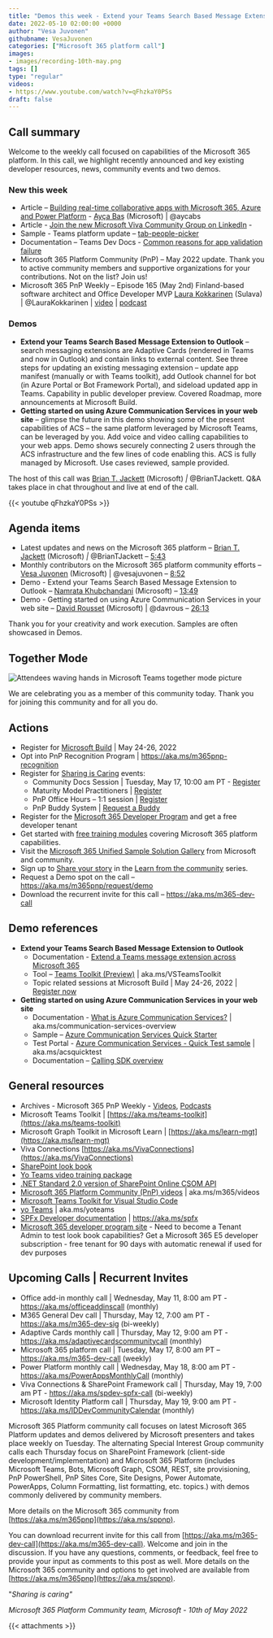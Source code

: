 ```yaml
---
title: "Demos this week - Extend your Teams Search Based Message Extension to Outlook and Getting started on using Azure Communication Services in your web site. Released Microsoft 365 Platform Community (PnP) – May 2022 update + articles, documents, videos, podcasts and more."
date: 2022-05-10 02:00:00 +0000
author: "Vesa Juvonen"
githubname: VesaJuvonen
categories: ["Microsoft 365 platform call"]
images:
- images/recording-10th-may.png
tags: []
type: "regular"
videos:
- https://www.youtube.com/watch?v=qFhzkaY0PSs
draft: false
---
```


## Call summary

Welcome to the weekly call focused on capabilities of the Microsoft 365 platform.  In this call, we highlight recently announced and key existing developer resources, news, community events and two demos.

### New this week

* Article – [Building real-time collaborative apps with Microsoft 365, Azure and Power Platform](https://devblogs.microsoft.com/microsoft365dev/building-real-time-collaborative-apps-with-microsoft-365-azure-and-power-platform/) - [Ayça Baş](http://twitter.com/aycabs) (Microsoft) \| @aycabs
* Article - [Join the new Microsoft Viva Community Group on LinkedIn](https://techcommunity.microsoft.com/t5/microsoft-viva-blog/join-the-new-microsoft-viva-community-group-on-linkedin/ba-p/3300541) -
* Sample - Teams platform update – [tab-people-picker](https://github.com/OfficeDev/Microsoft-Teams-Samples/tree/main/samples/tab-people-picker)
* Documentation – Teams Dev Docs - [Common reasons for app validation failure](https://docs.microsoft.com/microsoftteams/platform/concepts/deploy-and-publish/appsource/common-reasons-for-app-validation-failure)
* Microsoft 365 Platform Community (PnP) – May 2022 update. Thank you to active community members and supportive organizations for your contributions. Not on the list? Join us!
* Microsoft 365 PnP Weekly – Episode 165 (May 2nd) Finland-based software architect and Office Developer MVP [Laura Kokkarinen](http://twitter.com/LauraKokkarinen) (Sulava) \| @LauraKokkarinen \| [video](https://pnp.github.io/blog/microsoft-365-pnp-weekly/episode-165/) \| [podcast](https://www.podbean.com/media/share/pb-96zpk-12216e6)

### Demos

* **Extend your Teams Search Based Message Extension to Outlook** – search messaging extensions are Adaptive Cards (rendered in Teams and now in Outlook) and contain links to external content. See three steps for updating an existing messaging extension – update app manifest (manually or with Teams toolkit), add Outlook channel for bot (in Azure Portal or Bot Framework Portal), and sideload updated app in Teams. Capability in public developer preview. Covered Roadmap, more announcements at Microsoft Build.
* **Getting started on using Azure Communication Services in your web site** – glimpse the future in this demo showing some of the present capabilities of ACS – the same platform leveraged by Microsoft Teams, can be leveraged by you. Add voice and video calling capabilities to your web apps. Demo shows securely connecting 2 users through the ACS infrastructure and the few lines of code enabling this. ACS is fully managed by Microsoft. Use cases reviewed, sample provided.

The host of this call was [Brian T. Jackett](http://twitter.com/BrianTJackett) (Microsoft) *\|* @BrianTJackett. Q&A takes place in chat throughout and live at end of the call.

{{< youtube qFhzkaY0PSs >}}

## Agenda items

* Latest updates and news on the Microsoft 365 platform – [Brian T. Jackett](http://twitter.com/BrianTJackett) (Microsoft) *\|* @BrianTJackett – [5:43](https://youtu.be/qFhzkaY0PSs?t=343)
* Monthly contributors on the Microsoft 365 platform community efforts – [Vesa Juvonen](https://twitter.com/vesajuvonen) (Microsoft) \| @vesajuvonen – [8:52](https://youtu.be/qFhzkaY0PSs?t=532)
* Demo - Extend your Teams Search Based Message Extension to Outlook – [Namrata Khubchandani](https://www.linkedin.com/in/namrata-khubchandani-181943a7/) (Microsoft) – [13:49](https://youtu.be/qFhzkaY0PSs?t=829)
* Demo - Getting started on using Azure Communication Services in your web site – [David Rousset](http://twitter.com/davrous) (Microsoft) \| @davrous – [26:13](https://youtu.be/qFhzkaY0PSs?t=1573)

Thank you for your creativity and work execution. Samples are often showcased in Demos.

## Together Mode 
   
![Attendees waving hands in Microsoft Teams together mode picture](images/220510-together-mode.gif)

We are celebrating you as a member of this community today. Thank you for joining this community and for all you do. 

## Actions

* Register for [Microsoft Build](http://register.build.microsoft.com) \| May 24-26, 2022
* Opt into PnP Recognition Program \| <https://aka.ms/m365pnp-recognition>
* Register for [Sharing is Caring](https://pnp.github.io/sharing-is-caring/) events:
    * Community Docs Session \| Tuesday, May 17, 10:00 am PT - [Register](https://forms.microsoft.com/pages/responsepage.aspx?id=KtIy2vgLW0SOgZbwvQuRaXDXyCl9DkBHq4A2OG7uLpdUOUdFR0U1STdGS0lXUDA2Sk1YSE1WMEtHSy4u)
    * Maturity Model Practitioners \| [Register](https://aka.ms/mm4m365)
    * PnP Office Hours – 1:1 session \| [Register](https://outlook.office365.com/owa/calendar/PnPSharingisCaring@warner.digital/bookings/)
    * PnP Buddy System \| [Request a Buddy](https://forms.office.com/Pages/ResponsePage.aspx?id=KtIy2vgLW0SOgZbwvQuRaXDXyCl9DkBHq4A2OG7uLpdUMjRRUVg4NElZUUJLTEY1TVVSVDJFRFpLRS4u)
* Register for the [Microsoft 365 Developer Program](https://aka.ms/m365/devprogram) and get a free developer tenant
* Get started with [free training modules](https://aka.ms/m365/dev/learn) covering Microsoft 365 platform capabilities.
* Visit the [Microsoft 365 Unified Sample Solution Gallery](https://adoption.microsoft.com/sample-solution-gallery) from Microsoft and community.
* Sign up to [Share your story](https://aka.ms/share-your-story) in the [Learn from the community](https://aka.ms/LearnFromTheCommunity/ThisWeek) series.
* Request a Demo spot on the call – <https://aka.ms/m365pnp/request/demo>
* Download the recurrent invite for this call – <https://aka.ms/m365-dev-call>

## Demo references

* **Extend your Teams Search Based Message Extension to Outlook**
    * Documentation - [Extend a Teams message extension across Microsoft 365](https://docs.microsoft.com/microsoftteams/platform/m365-apps/extend-m365-teams-message-extension)
    * Tool – [Teams Toolkit (Preview)](https://marketplace.visualstudio.com/items?itemName=TeamsDevApp.ms-teams-vscode-extension) \| aka.ms/VSTeamsToolkit
    * Topic related sessions at Microsoft Build \| May 24-26, 2022 \| [Register now](http://register.build.microsoft.com)
* **Getting started on using Azure Communication Services in your web site**
    * Documentation - [What is Azure Communication Services?](https://docs.microsoft.com/azure/communication-services/overview) \| aka.ms/communication-services-overview
    * Sample – [Azure Communication Services Quick Starter](https://github.com/davrous/acsauth)
    * Test Portal - [Azure Communication Services - Quick Test sample](https://david.azureedge.net/acs/samples/testacs.html) \| aka.ms/acsquicktest
    * Documentation – [Calling SDK overview](https://docs.microsoft.com/azure/communication-services/concepts/voice-video-calling/calling-sdk-features)

## General resources

* Archives - Microsoft 365 PnP Weekly - [Videos](https://www.youtube.com/playlist?list=PLR9nK3mnD-OVYI-St_CBiFfuL4CZbBpkC), [Podcasts](https://pnpweekly.podbean.com/)
* Microsoft Teams Toolkit | [https://aka.ms/teams-toolkit](https://aka.ms/teams-toolkit)
* Microsoft Graph Toolkit in Microsoft Learn | [https://aka.ms/learn-mgt](https://aka.ms/learn-mgt)
* Viva Connections [https://aka.ms/VivaConnections](https://aka.ms/VivaConnections)
* [SharePoint look book](https://lookbook.microsoft.com/?WT.mc_id=m365-24198-cxa)
* [Yo Teams video training package](https://aka.ms/yoteams-training)
* [.NET Standard 2.0 version of SharePoint Online CSOM API](https://developer.microsoft.com/microsoft-365/blogs/net-standard-version-of-sharepoint-online-csom-apis?WT.mc_id=m365-24198-cxa)
* [Microsoft 365 Platform Community (PnP) videos](https://aka.ms/m365/videos) | aka.ms/m365/videos
* [Microsoft Teams Toolkit for Visual Studio Code](https://marketplace.visualstudio.com/items?itemName=TeamsDevApp.ms-teams-vscode-extension)
* [yo Teams](https://aka.ms/yoteams) | aka.ms/yoteams
* [SPFx Developer documentation](https://aka.ms/spfx) | <https://aka.ms/spfx>
* [Microsoft 365 developer program site](https://developer.microsoft.com/office/dev-program?WT.mc_id=m365-24198-cxa) - Need to become a Tenant Admin to test look book capabilities? Get a Microsoft 365 E5 developer subscription - free tenant for 90 days with automatic renewal if used for dev purposes

## Upcoming Calls | Recurrent Invites

* Office add-in monthly call \| Wednesday, May 11, 8:00 am PT - <https://aka.ms/officeaddinscall> (monthly)
* M365 General Dev call \| Thursday, May 12, 7:00 am PT - <https://aka.ms/m365-dev-sig> (bi-weekly)
* Adaptive Cards monthly call \| Thursday, May 12, 9:00 am PT - <https://aka.ms/adaptivecardscommunitycall> (monthly)
* Microsoft 365 platform call \| Tuesday, May 17, 8:00 am PT – <https://aka.ms/m365-dev-call> (weekly)
* Power Platform monthly call \| Wednesday, May 18, 8:00 am PT - <https://aka.ms/PowerAppsMonthlyCall> (monthly)
* Viva Connections & SharePoint Framework call \| Thursday, May 19, 7:00 am PT - <https://aka.ms/spdev-spfx-call> (bi-weekly)
* Microsoft Identity Platform call \| Thursday, May 19, 9:00 am PT - <https://aka.ms/IDDevCommunityCalendar> (monthly)

Microsoft 365 Platform community call focuses on latest Microsoft 365 Platform updates and demos delivered by Microsoft presenters and takes place weekly on Tuesday.  The alternating Special Interest Group community calls each Thursday focus on SharePoint Framework (client-side development/implementation) and Microsoft 365 Platform (includes Microsoft Teams, Bots, Microsoft Graph, CSOM, REST, site provisioning, PnP PowerShell, PnP Sites Core, Site Designs, Power Automate, PowerApps, Column Formatting, list formatting, etc. topics.) with demos commonly delivered by community members.

More details on the Microsoft 365 community from [https://aka.ms/m365pnp](https://aka.ms/sppnp).

You can download recurrent invite for this call from [https://aka.ms/m365-dev-call](https://aka.ms/m365-dev-call).  Welcome and join in the discussion. If you have any questions, comments, or feedback, feel free to provide your input as comments to this post as well. More details on the Microsoft 365 community and options to get involved are available from [https://aka.ms/m365pnp](https://aka.ms/sppnp).


&quot;_Sharing is caring&quot;_

*Microsoft 365 Platform Community team, Microsoft - 10th of May 2022*

{{< attachments >}}
